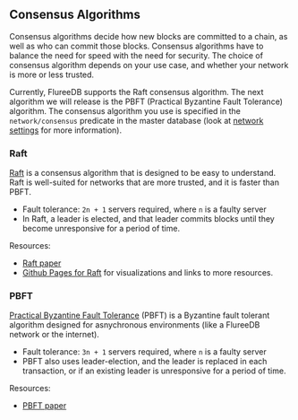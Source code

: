 ## Consensus Algorithms

Consensus algorithms decide how new blocks are committed to a chain, as well as who can commit those blocks. Consensus algorithms have to balance the need for speed with the need for security. The choice of consensus algorithm depends on your use case, and whether your network is more or less trusted. 

Currently, FlureeDB supports the Raft consensus algorithm. The next algorithm we will release is the PBFT (Practical Byzantine Fault Tolerance) algorithm. The consensus algorithm you use is specified in the `network/consensus` predicate in the master database (look at [network settings](/docs/network-setup/network-settings) for more information).

### Raft

[Raft](https://raft.github.io/raft.pdf) is a consensus algorithm that is designed to be easy to understand. Raft is well-suited for networks that are more trusted, and it is faster than PBFT. 

- Fault tolerance: `2n + 1` servers required, where `n` is a faulty server
- In Raft, a leader is elected, and that leader commits blocks until they become unresponsive for a period of time.  

Resources:

- [Raft paper](https://raft.github.io/raft.pdf)
- [Github Pages for Raft](https://raft.github.io/) for visualizations and links to more resources.
 
### PBFT 

[Practical Byzantine Fault Tolerance](http://pmg.csail.mit.edu/papers/osdi99.pdf) (PBFT) is a Byzantine fault tolerant algorithm designed for asnychronous environments (like a FlureeDB network or the internet).

- Fault tolerance: `3n + 1` servers required, where `n` is a faulty server
- PBFT also uses leader-election, and the leader is replaced in each transaction, or if an existing leader is unresponsive for a period of time. 

Resources:
- [PBFT paper](http://pmg.csail.mit.edu/papers/osdi99.pdf)

